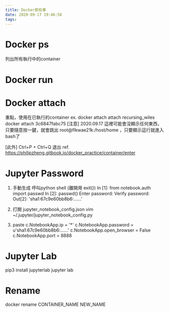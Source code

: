 ```yaml
---
title: Docker那些事
date: 2020-09-17 19:46:58
tags:
---
```


# Docker ps
列出所有執行中的container

# Docker run

# Docker attach
重點，使用在已執行的container
ex.
docker attach attach recursing_wiles
docker attach 3c6847fabc75
[注意] 2020.09.17 這裡可能會沒顯示任何東西，只要隨意按一鍵，就會跳出 root@flkwae21k:/host/home ，只要顯示這行就進入bash了

[此外] Ctrl+P + Ctrl+Q 退出
ref. https://philipzheng.gitbook.io/docker_practice/container/enter

# Jupyter Password
1. 手動生成 呼叫python shell (離開用 exit())
In [1]: from notebook.auth import passwd
In [2]: passwd()
Enter password:
Verify password:
Out[2]: 'sha1:67c9e60bb8b6:......'

2. 打開 jupyter_notebook_config.json
vim ~/.jupyter/jupyter_notebook_config.py

3. paste
c.NotebookApp.ip = '*'
c.NotebookApp.password = u'sha1:67c9e60bb8b6:......'
c.NotebookApp.open_browser = False
c.NotebookApp.port = 8888

# Jupyter Lab
pip3 install jupyterlab
jupyter lab

# Rename
docker rename CONTAINER_NAME NEW_NAME